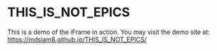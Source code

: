 # THIS_IS_NOT_EPICS
This is a demo of the iFrame in action. You may visit the demo site at:
https://mdsiam8.github.io/THIS_IS_NOT_EPICS/
